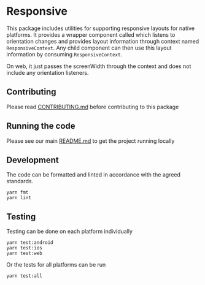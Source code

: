 # Responsive

This package includes utilities for supporting responsive layouts for native
platforms. It provides a wrapper component called <Responsive> which listens to
orientation changes and provides layout information through context named
`ResponsiveContext`. Any child component can then use this layout information by
consuming `ResponsiveContext`.

On web, it just passes the screenWidth through the context and does not include any orientation listeners.

## Contributing

Please read [CONTRIBUTING.md](./CONTRIBUTING.md) before contributing to this
package

## Running the code

Please see our main [README.md](../README.md) to get the project running locally

## Development

The code can be formatted and linted in accordance with the agreed standards.

```
yarn fmt
yarn lint
```

## Testing

Testing can be done on each platform individually

```
yarn test:android
yarn test:ios
yarn test:web
```

Or the tests for all platforms can be run

```
yarn test:all
```
